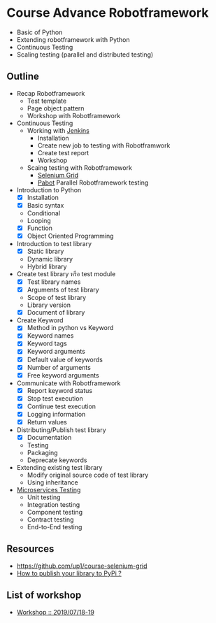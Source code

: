 # Course Advance Robotframework

* Basic of Python
* Extending robotframework with Python
* Continuous Testing
* Scaling testing (parallel and distributed testing)

## Outline

* Recap Robotframework
  * Test template
  * Page object pattern
  * Workshop with Robotframework
* Continuous Testing
  * Working with [Jenkins](https://jenkins-ci.org/)
    * Installation
    * Create new job to testing with Robotframwork
    * Create test report
    * Workshop
  * Scaing testing with Robotframework
    * [Selenium Grid](https://www.seleniumhq.org/projects/grid/)
    * [Pabot](https://github.com/mkorpela/pabot) Parallel Robotframework testing
* Introduction to Python
    * [x] Installation
    * [x] Basic syntax
    * Conditional
    * Looping
    * [x] Function
    * [x] Object Oriented Programming
* Introduction to test library
    * [x] Static library
    * Dynamic library
    * Hybrid library
* Create test library หรือ test module
    * [x] Test library names
    * [x] Arguments of test library
    * Scope of test library 
    * Library version
    * [x] Document of library
* Create Keyword
    * [x] Method in python vs Keyword
    * [x] Keyword names
    * [x] Keyword tags
    * [x] Keyword arguments
    * [x] Default value of keywords
    * [x] Number of arguments
    * [x] Free keyword arguments
* Communicate with Robotframework
    * [x] Report keyword status
    * [x] Stop test execution
    * [x] Continue test execution
    * [x] Logging information
    * [x] Return values
* Distributing/Publish test library
    * [x] Documentation
    * Testing
    * Packaging
    * Deprecate keywords
* Extending existing test library
    * Modify original source code of test library
    * Using inheritance
* [Microservices Testing](https://martinfowler.com/articles/microservice-testing/)
    * Unit testing
    * Integration testing
    * Component testing
    * Contract testing
    * End-to-End testing
    
## Resources
* https://github.com/up1/course-selenium-grid
* [How to publish your library to PyPi ?](https://github.com/up1/demo-helloworld-library)

## List of workshop
* [Workshop :: 2019/07/18-19](https://github.com/up1/robot-swpark)


